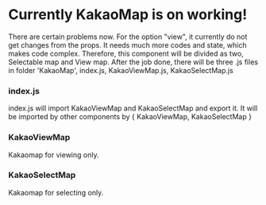# Currently KakaoMap is on working!
There are certain problems now.
For the option "view", it currently do not get changes from the props. It needs much more codes and state, which makes code complex. Therefore, this component will be divided as two, Selectable map and View map. After the job done, there will be three .js files in folder 'KakaoMap', index.js, KakaoViewMap.js, KakaoSelectMap.js

### index.js
index.js will import KakaoViewMap and KakaoSelectMap and export it. It will be imported by other components by { KakaoViewMap, KakaoSelectMap }

### KakaoViewMap
Kakaomap for viewing only.

### KakaoSelectMap
Kakaomap for selecting only.
